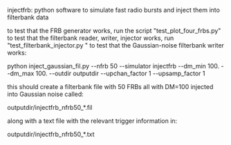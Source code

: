 injectfrb: python software to simulate fast radio bursts and inject them into filterbank data

to test that the FRB generator works, run the script "test_plot_four_frbs.py"
to test that the filterbank reader, writer, injector works, run "test_filterbank_injector.py "
to test that the Gaussian-noise filterbank writer works:

python inject_gaussian_fil.py --nfrb 50 --simulator injectfrb --dm_min 100. --dm_max 100. --outdir outputdir --upchan_factor 1 --upsamp_factor 1

this should create a filterbank file with 50 FRBs all with DM=100 injected into Gaussian noise called: 

outputdir/injectfrb_nfrb50_*.fil 

along with a text file with the relevant trigger information in:

outputdir/injectfrb_nfrb50_*.txt
